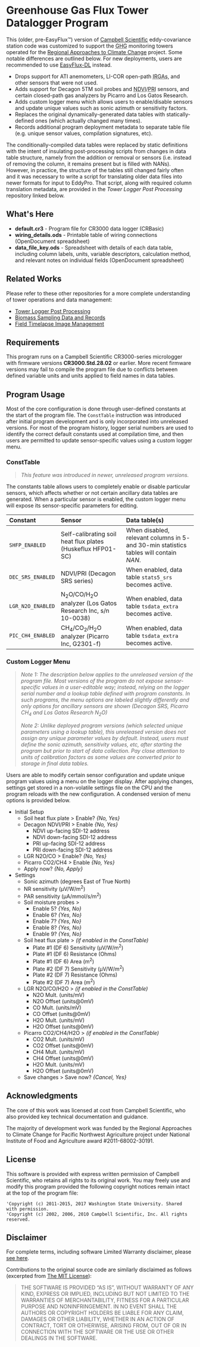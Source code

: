# Greenhouse Gas Flux Tower Datalogger Program

This (older, pre-EasyFlux&trade;) version of [Campbell Scientific](https://campbellsci.com) 
eddy-covariance station code was customized to support the <abbr title="greenhouse gas">GHG</abbr>
monitoring towers operated for the [Regional Approaches to Climate Change](reacchpna.org)
project. Some notable differences are outlined below. For new deployments,
users are recommended to use [EasyFlux-DL](https://www.campbellsci.com/easyflux-dl) instead.

* Drops support for ATI anemometers, LI-COR open-path <abbr title="infrared gas
  analyzers">IRGAs</abbr>, and other sensors that were not used.
* Adds support for Decagon 5TM soil probes and <abbr title="Normalized Difference
  Vegetation Index">NDVI</abbr>/<abbr title="Photochemical Reflectance Index">PRI</abbr> 
  sensors, and certain closed-path gas analyzers by Picarro and Los Gatos Research.
* Adds custom logger menu which allows users to enable/disable sensors and update
  unique values such as sonic azimuth or sensitivity factors.
* Replaces the original dynamically-generated data tables with statically-defined
  ones (which actually changed many times).
* Records additional program deployment metadata to separate table file (e.g. 
  unique sensor values, compilation signatures, etc).

The conditionally-compiled data tables were replaced by static definitions with
the intent of insulating post-processing scripts from changes in data table
structure, namely from the addition or removal or sensors (i.e. instead of
removing the column, it remains present but is filled with NANs). However, in
practice, the structure of the tables still changed fairly often and it was 
necessary to write a script for translating older data files into newer formats
for input to EddyPro. That script, along with required column translation metadata,
are provided in the *Tower Logger Post Processing* repository linked below.

## What's Here

* **default.cr3** - Program file for CR3000 data logger (CRBasic)
* **wiring_details.ods** - Printable table of wiring connections (OpenDocument spreadsheet)
* **data_file_key.ods** - Spreadsheet with details of each data table, including
  column labels, units, variable descriptors, calculation method, and relevant 
  notes on individual fields (OpenDocument spreadsheet)

## Related Works

Please refer to these other repositories for a more complete understanding of
tower operations and data management:

* [Tower Logger Post Processing](https://github.com/wsular/reacchpna-eddyflux-processing)
* [Biomass Sampling Data and Records](https://github.com/wsular/reacchpna-eddyflux-biomass)
* [Field Timelapse Image Management](https://github.com/wsular/reacchpna-eddyflux-timelapse)

## Requirements

This program runs on a Campbell Scientific CR3000-series micrologger with firmware
versions **CR3000.Std.28.02** or earlier. More recent firmware versions may fail to 
compile the program file due to conflicts between defined variable units and units
applied to field names in data tables.

## Program Usage

Most of the core configuration is done through user-defined constants at the start
of the program file. The `ConstTable` instruction was introduced after initial
program development and is only incorporated into unreleased versions. For most
of the program history, logger serial numbers are used to identify the correct
default constants used at compilation time, and then users are permitted to update
sensor-specific values using a custom logger menu.

### ConstTable

> *This feature was introduced in newer, unreleased program versions.*

The constants table allows users to completely enable or disable particular sensors,
which affects whether or not certain ancillary data tables are generated. When
a particular sensor is enabled, the custom logger menu will expose its sensor-specific
parameters for editing.

| Constant | Sensor | Data table(s) |
|:-|:-|:-|
| `SHFP_ENABLED` | Self-calibrating soil heat flux plates (Huskeflux HFP01-SC) | When disabled, relevant columns in 5- and 30-min statistics tables will contain *NAN*. |
| `DEC_SRS_ENABLED` | NDVI/PRI (Decagon SRS series) | When enabled, data table `stats5_srs` becomes active. |
| `LGR_N2O_ENABLED` | N<sub>2</sub>O/CO/H<sub>2</sub>O analyzer (Los Gatos Research Inc, s/n 10-0038) | When enabled, data table `tsdata_extra` becomes active.
| `PIC_CH4_ENABLED` | CH<sub>4</sub>/CO<sub>2</sub>/H<sub>2</sub>O analyzer (Picarro Inc, G2301-f) | When enabled, data table `tsdata_extra` becomes active.


### Custom Logger Menu

> *Note 1: The description below applies to the unreleased version of the program file.
> Most versions of the program do not expose sensor-specific values in a user-editable way;
> instead, relying on the logger serial number and a lookup table defined with program constants.
> In such programs, the menu options are labeled slightly differently and only options 
> for ancillary sensors are shown (Decagon SRS, Picarro CH<sub>4</sub> and Los Gatos Research N<sub>2</sub>O)*
> 
> *Note 2: Unlike deployed program versions (which selected unique parameters
> using a lookup table), this unreleased version does not assign any unique
> parameter values by default. Instead, users must define the sonic azimuth,
> sensitivity values, etc, after starting the program but prior to start of data
> collection. Pay close attention to units of calibration factors as some values
> are converted prior to storage in final data tables.*

Users are able to modify certain sensor configuration and update unique program
values using a menu on the logger display. After applying changes, settings get
stored in a non-volatile settings file on the CPU and the program reloads with
the new configuration. A condensed version of menu options is provided below.

* Initial Setup
  * Soil heat flux plate > Enable? *{No, Yes}*
  * Decagon NDVI/PRI > Enable *{No, Yes}*
    * NDVI up-facing SDI-12 address
    * NDVI down-facing SDI-12 address
    * PRI up-facing SDI-12 address
    * PRI down-facing SDI-12 address
  * LGR N2O/CO > Enable? *{No, Yes}*
  * Picarro CO2/CH4 > Enable *{No, Yes}*
  * Apply now? *{No, Apply}*
* Settings
  * Sonic azimuth (degrees East of True North)
  * NR sensitivity (&micro;V/W/m<sup>2</sup>)
  * PAR sensitivity (&micro;A/mmol/s/m<sup>2</sup>)
  * Soil moisture probes >
    * Enable 5? *{Yes, No}*
    * Enable 6? *{Yes, No}*
    * Enable 7? *{Yes, No}*
    * Enable 8? *{Yes, No}*
    * Enable 9? *{Yes, No}*
  * Soil heat flux plate > *(if enabled in the ConstTable)*
    * Plate #1 (DF 6) Sensitivity (&micro;V/W/m<sup>2</sup>)
    * Plate #1 (DF 6) Resistance (Ohms)
    * Plate #1 (DF 6) Area (m<sup>2</sup>)
    * Plate #2 (DF 7) Sensitivity (&micro;V/W/m<sup>2</sup>) 
    * Plate #2 (DF 7) Resistance (Ohms)
    * Plate #2 (DF 7) Area (m<sup>2</sup>)
  * LGR N2O/CO/H2O > *(if enabled in the ConstTable)*
    * N2O Mult. (units/mV)
    * N2O Offset (units@0mV)
    * CO Mult. (units/mV)
    * CO Offset (units@0mV)
    * H2O Mult. (units/mV)
    * H2O Offset (units@0mV)
  * Picarro CO2/CH4/H2O > *(if enabled in the ConstTable)*
    * CO2 Mult. (units/mV)
    * CO2 Offset (units@0mV)
    * CH4 Mult. (units/mV)
    * CH4 Offset (units@0mV)
    * H2O Mult. (units/mV)
    * H2O Offset (units@0mV)
  * Save changes > Save now? *{Cancel, Yes}*

## Acknowledgments

The core of this work was licensed at cost from Campbell Scientific, who also provided key technical documentation and guidance.

The majority of development work was funded by the Regional Approaches to Climate Change for Pacific Northwest Agriculture project under National Institute of Food and Agriculture award #2011-68002-30191.

## License

This software is provided with express written permission of Campbell Scientific, who
retains all rights to its original work. You may freely use and modify this program
provided the following copyright notices remain intact at the top of the program file:

````
'Copyright (c) 2011-2015, 2017 Washington State University. Shared with permission.
'Copyright (c) 2002, 2006, 2010 Campbell Scientific, Inc. All rights reserved.
````

## Disclaimer

For complete terms, including software Limited Warranty disclaimer, please [see here](https://www.campbellsci.com/terms). 

Contributions to the original source code are similarly disclaimed as follows (excerpted from
[The MIT License]()): 

> THE SOFTWARE IS PROVIDED “AS IS”, WITHOUT WARRANTY OF ANY KIND, EXPRESS OR IMPLIED, INCLUDING BUT NOT LIMITED TO THE WARRANTIES OF MERCHANTABILITY, FITNESS FOR A PARTICULAR PURPOSE AND NONINFRINGEMENT. IN NO EVENT SHALL THE AUTHORS OR COPYRIGHT HOLDERS BE LIABLE FOR ANY CLAIM, DAMAGES OR OTHER LIABILITY, WHETHER IN AN ACTION OF CONTRACT, TORT OR OTHERWISE, ARISING FROM, OUT OF OR IN CONNECTION WITH THE SOFTWARE OR THE USE OR OTHER DEALINGS IN THE SOFTWARE.
